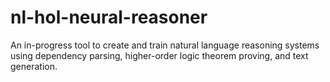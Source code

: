 # nl-hol-neural-reasoner
An in-progress tool to create and train natural language reasoning systems using dependency parsing, higher-order logic theorem proving, and text generation.
